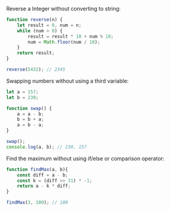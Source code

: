 Reverse a Integer without converting to string:
```javascript
function reverse(n) {
	let result = 0, num = n;
	while (num > 0) {
	    result = result * 10 + num % 10;
	    num = Math.floor(num / 10);
	}
	return result;
}

reverse(5432); // 2345
```
Swapping numbers without using a third variable:

```javascript
let a = 157;
let b = 230;

function swap() {
    a = a - b;
    b = b + a;
    a = b - a;
}

swap();
console.log(a, b); // 230, 157
```
Find the maximum without using if/else or comparison operator:
```javascript
function findMax(a, b){
    const diff = a - b;
    const k = (diff >> 31) * -1;
    return a - k * diff;
}

findMax(3, 100); // 100
```
